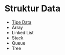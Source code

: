 # Struktur Data
- <a href="https://github.com/ichsnn/struktur_data/tree/main/01_TipeData">Tipe Data</a>
- Array
- Linked List
- Stack
- Queue
- Tree
